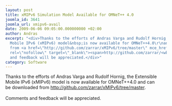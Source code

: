 ```yaml
---
layout: post
title: xMIPv6 Simulation Model Available for OMNeT++ 4.0
joomla_id: 3641
joomla_url: xmipv6-avail
date: 2009-06-06 09:05:00.000000000 +02:00
author: Andras
excerpt: "<div>Thanks to the efforts of Andras Varga and Rudolf Hornig, the\r\nExtensible
  Mobile IPv6 (xMIPv6) model&nbsp;is now available for OMNeT++4.0\r\nand can be&nbsp;downloaded
  from <a href=\"http://github.com/zarrar/xMIPv6/tree/master\" mce_href=\"http://github.com/zarrar/xMIPv6/tree/master\"
  rel=\"nofollow\" target=\"_blank\"><span>http://github.com/zarrar/<wbr>xMIPv6/tree/master</span></a>.</div>\r\n<div>&nbsp;</div>\r\n<div>Comments
  and feedback will be appreciated.</div>"
category: Software
---
```

<div>Thanks to the efforts of Andras Varga and Rudolf Hornig, the
Extensible Mobile IPv6 (xMIPv6) model&nbsp;is now available for OMNeT++4.0
and can be&nbsp;downloaded from <a href="http://github.com/zarrar/xMIPv6/tree/master" mce_href="http://github.com/zarrar/xMIPv6/tree/master" rel="nofollow" target="_blank"><span>http://github.com/zarrar/<wbr>xMIPv6/tree/master</span></a>.</div>
<div>&nbsp;</div>
<div>Comments and feedback will be appreciated.</div>
